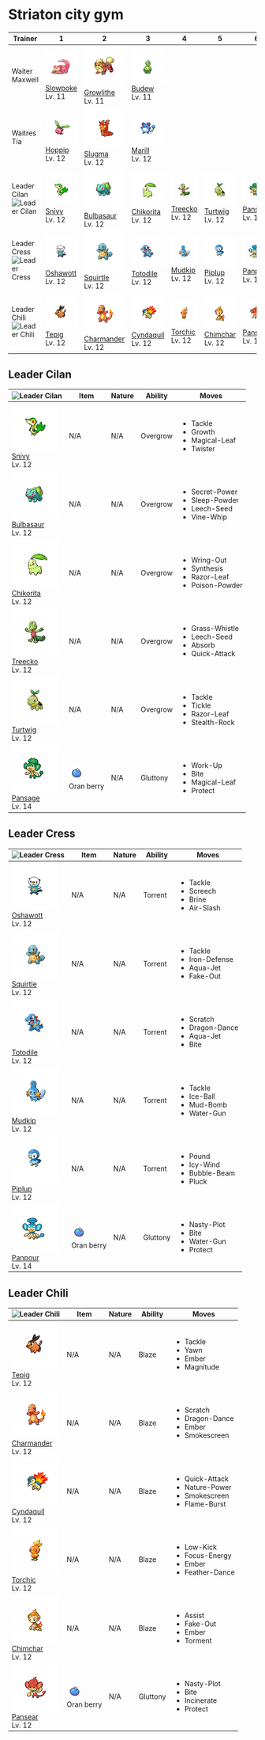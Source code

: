 # Striaton city gym

| Trainer                                                                                        | 1                                                                                                 | 2                                                                                                     | 3                                                                                                   | 4                                                                                               | 5                                                                                                 | 6                                                                                               |
| ---------------------------------------------------------------------------------------------- | ------------------------------------------------------------------------------------------------- | ----------------------------------------------------------------------------------------------------- | --------------------------------------------------------------------------------------------------- | ----------------------------------------------------------------------------------------------- | ------------------------------------------------------------------------------------------------- | ----------------------------------------------------------------------------------------------- |
| Waiter Maxwell                                                                                 | ![slowpoke](../../img/pokemon/079.png) <br/>[Slowpoke](/blaze-black-wiki/pokemon/079) <br/>Lv. 11 | ![growlithe](../../img/pokemon/058.png) <br/>[Growlithe](/blaze-black-wiki/pokemon/058) <br/>Lv. 11   | ![budew](../../img/pokemon/406.png) <br/>[Budew](/blaze-black-wiki/pokemon/406) <br/>Lv. 11         |
| Waitres Tia                                                                                    | ![hoppip](../../img/pokemon/187.png) <br/>[Hoppip](/blaze-black-wiki/pokemon/187) <br/>Lv. 12     | ![slugma](../../img/pokemon/218.png) <br/>[Slugma](/blaze-black-wiki/pokemon/218) <br/>Lv. 12         | ![marill](../../img/pokemon/183.png) <br/>[Marill](/blaze-black-wiki/pokemon/183) <br/>Lv. 12       |
| Leader Cilan<br/> ![Leader Cilan](https://play.pokemonshowdown.com/sprites/trainers/cilan.png) | ![snivy](../../img/pokemon/495.png) <br/>[Snivy](/blaze-black-wiki/pokemon/495) <br/>Lv. 12       | ![bulbasaur](../../img/pokemon/001.png) <br/>[Bulbasaur](/blaze-black-wiki/pokemon/001) <br/>Lv. 12   | ![chikorita](../../img/pokemon/152.png) <br/>[Chikorita](/blaze-black-wiki/pokemon/152) <br/>Lv. 12 | ![treecko](../../img/pokemon/252.png) <br/>[Treecko](/blaze-black-wiki/pokemon/252) <br/>Lv. 12 | ![turtwig](../../img/pokemon/387.png) <br/>[Turtwig](/blaze-black-wiki/pokemon/387) <br/>Lv. 12   | ![pansage](../../img/pokemon/511.png) <br/>[Pansage](/blaze-black-wiki/pokemon/511) <br/>Lv. 14 |
| Leader Cress<br/> ![Leader Cress](https://play.pokemonshowdown.com/sprites/trainers/cress.png) | ![oshawott](../../img/pokemon/501.png) <br/>[Oshawott](/blaze-black-wiki/pokemon/501) <br/>Lv. 12 | ![squirtle](../../img/pokemon/007.png) <br/>[Squirtle](/blaze-black-wiki/pokemon/007) <br/>Lv. 12     | ![totodile](../../img/pokemon/158.png) <br/>[Totodile](/blaze-black-wiki/pokemon/158) <br/>Lv. 12   | ![mudkip](../../img/pokemon/258.png) <br/>[Mudkip](/blaze-black-wiki/pokemon/258) <br/>Lv. 12   | ![piplup](../../img/pokemon/393.png) <br/>[Piplup](/blaze-black-wiki/pokemon/393) <br/>Lv. 12     | ![panpour](../../img/pokemon/515.png) <br/>[Panpour](/blaze-black-wiki/pokemon/515) <br/>Lv. 14 |
| Leader Chili<br/> ![Leader Chili](https://play.pokemonshowdown.com/sprites/trainers/chili.png) | ![tepig](../../img/pokemon/498.png) <br/>[Tepig](/blaze-black-wiki/pokemon/498) <br/>Lv. 12       | ![charmander](../../img/pokemon/004.png) <br/>[Charmander](/blaze-black-wiki/pokemon/004) <br/>Lv. 12 | ![cyndaquil](../../img/pokemon/155.png) <br/>[Cyndaquil](/blaze-black-wiki/pokemon/155) <br/>Lv. 12 | ![torchic](../../img/pokemon/255.png) <br/>[Torchic](/blaze-black-wiki/pokemon/255) <br/>Lv. 12 | ![chimchar](../../img/pokemon/390.png) <br/>[Chimchar](/blaze-black-wiki/pokemon/390) <br/>Lv. 12 | ![pansear](../../img/pokemon/513.png) <br/>[Pansear](/blaze-black-wiki/pokemon/513) <br/>Lv. 12 |

## Leader Cilan

| ![Leader Cilan](https://play.pokemonshowdown.com/sprites/trainers/cilan.png)                        | Item                                                           | Nature | Ability  | Moves                                                                                    |
| --------------------------------------------------------------------------------------------------- | -------------------------------------------------------------- | ------ | -------- | ---------------------------------------------------------------------------------------- |
| ![snivy](../../img/pokemon/495.png) <br/>[Snivy](/blaze-black-wiki/pokemon/495) <br/>Lv. 12         | N/A                                                            | N/A    | Overgrow | <ul><li>Tackle</li><li>Growth</li><li>Magical-Leaf</li><li>Twister</li></ul>             |
| ![bulbasaur](../../img/pokemon/001.png) <br/>[Bulbasaur](/blaze-black-wiki/pokemon/001) <br/>Lv. 12 | N/A                                                            | N/A    | Overgrow | <ul><li>Secret-Power</li><li>Sleep-Powder</li><li>Leech-Seed</li><li>Vine-Whip</li></ul> |
| ![chikorita](../../img/pokemon/152.png) <br/>[Chikorita](/blaze-black-wiki/pokemon/152) <br/>Lv. 12 | N/A                                                            | N/A    | Overgrow | <ul><li>Wring-Out</li><li>Synthesis</li><li>Razor-Leaf</li><li>Poison-Powder</li></ul>   |
| ![treecko](../../img/pokemon/252.png) <br/>[Treecko](/blaze-black-wiki/pokemon/252) <br/>Lv. 12     | N/A                                                            | N/A    | Overgrow | <ul><li>Grass-Whistle</li><li>Leech-Seed</li><li>Absorb</li><li>Quick-Attack</li></ul>   |
| ![turtwig](../../img/pokemon/387.png) <br/>[Turtwig](/blaze-black-wiki/pokemon/387) <br/>Lv. 12     | N/A                                                            | N/A    | Overgrow | <ul><li>Tackle</li><li>Tickle</li><li>Razor-Leaf</li><li>Stealth-Rock</li></ul>          |
| ![pansage](../../img/pokemon/511.png) <br/>[Pansage](/blaze-black-wiki/pokemon/511) <br/>Lv. 14     | ![oran-berry](../../img/items/oran-berry.png) <br/> Oran berry | N/A    | Gluttony | <ul><li>Work-Up</li><li>Bite</li><li>Magical-Leaf</li><li>Protect</li></ul>              |

## Leader Cress

| ![Leader Cress](https://play.pokemonshowdown.com/sprites/trainers/cress.png)                      | Item                                                           | Nature | Ability  | Moves                                                                           |
| ------------------------------------------------------------------------------------------------- | -------------------------------------------------------------- | ------ | -------- | ------------------------------------------------------------------------------- |
| ![oshawott](../../img/pokemon/501.png) <br/>[Oshawott](/blaze-black-wiki/pokemon/501) <br/>Lv. 12 | N/A                                                            | N/A    | Torrent  | <ul><li>Tackle</li><li>Screech</li><li>Brine</li><li>Air-Slash</li></ul>        |
| ![squirtle](../../img/pokemon/007.png) <br/>[Squirtle](/blaze-black-wiki/pokemon/007) <br/>Lv. 12 | N/A                                                            | N/A    | Torrent  | <ul><li>Tackle</li><li>Iron-Defense</li><li>Aqua-Jet</li><li>Fake-Out</li></ul> |
| ![totodile](../../img/pokemon/158.png) <br/>[Totodile](/blaze-black-wiki/pokemon/158) <br/>Lv. 12 | N/A                                                            | N/A    | Torrent  | <ul><li>Scratch</li><li>Dragon-Dance</li><li>Aqua-Jet</li><li>Bite</li></ul>    |
| ![mudkip](../../img/pokemon/258.png) <br/>[Mudkip](/blaze-black-wiki/pokemon/258) <br/>Lv. 12     | N/A                                                            | N/A    | Torrent  | <ul><li>Tackle</li><li>Ice-Ball</li><li>Mud-Bomb</li><li>Water-Gun</li></ul>    |
| ![piplup](../../img/pokemon/393.png) <br/>[Piplup](/blaze-black-wiki/pokemon/393) <br/>Lv. 12     | N/A                                                            | N/A    | Torrent  | <ul><li>Pound</li><li>Icy-Wind</li><li>Bubble-Beam</li><li>Pluck</li></ul>      |
| ![panpour](../../img/pokemon/515.png) <br/>[Panpour](/blaze-black-wiki/pokemon/515) <br/>Lv. 14   | ![oran-berry](../../img/items/oran-berry.png) <br/> Oran berry | N/A    | Gluttony | <ul><li>Nasty-Plot</li><li>Bite</li><li>Water-Gun</li><li>Protect</li></ul>     |

## Leader Chili

| ![Leader Chili](https://play.pokemonshowdown.com/sprites/trainers/chili.png)                          | Item                                                           | Nature | Ability  | Moves                                                                                       |
| ----------------------------------------------------------------------------------------------------- | -------------------------------------------------------------- | ------ | -------- | ------------------------------------------------------------------------------------------- |
| ![tepig](../../img/pokemon/498.png) <br/>[Tepig](/blaze-black-wiki/pokemon/498) <br/>Lv. 12           | N/A                                                            | N/A    | Blaze    | <ul><li>Tackle</li><li>Yawn</li><li>Ember</li><li>Magnitude</li></ul>                       |
| ![charmander](../../img/pokemon/004.png) <br/>[Charmander](/blaze-black-wiki/pokemon/004) <br/>Lv. 12 | N/A                                                            | N/A    | Blaze    | <ul><li>Scratch</li><li>Dragon-Dance</li><li>Ember</li><li>Smokescreen</li></ul>            |
| ![cyndaquil](../../img/pokemon/155.png) <br/>[Cyndaquil](/blaze-black-wiki/pokemon/155) <br/>Lv. 12   | N/A                                                            | N/A    | Blaze    | <ul><li>Quick-Attack</li><li>Nature-Power</li><li>Smokescreen</li><li>Flame-Burst</li></ul> |
| ![torchic](../../img/pokemon/255.png) <br/>[Torchic](/blaze-black-wiki/pokemon/255) <br/>Lv. 12       | N/A                                                            | N/A    | Blaze    | <ul><li>Low-Kick</li><li>Focus-Energy</li><li>Ember</li><li>Feather-Dance</li></ul>         |
| ![chimchar](../../img/pokemon/390.png) <br/>[Chimchar](/blaze-black-wiki/pokemon/390) <br/>Lv. 12     | N/A                                                            | N/A    | Blaze    | <ul><li>Assist</li><li>Fake-Out</li><li>Ember</li><li>Torment</li></ul>                     |
| ![pansear](../../img/pokemon/513.png) <br/>[Pansear](/blaze-black-wiki/pokemon/513) <br/>Lv. 12       | ![oran-berry](../../img/items/oran-berry.png) <br/> Oran berry | N/A    | Gluttony | <ul><li>Nasty-Plot</li><li>Bite</li><li>Incinerate</li><li>Protect</li></ul>                |